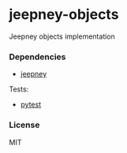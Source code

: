 # jeepney-objects

Jeepney objects implementation


### Dependencies

- [jeepney](https://gitlab.com/takluyver/jeepney)

Tests:
  - [pytest](https://github.com/pytest-dev/pytest)


### License

MIT
